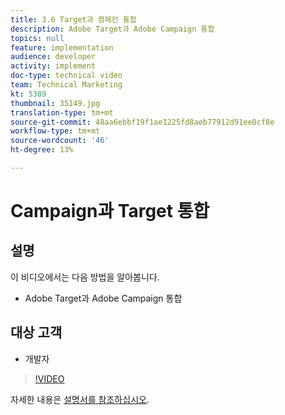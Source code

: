 ```yaml
---
title: 3.6 Target과 캠페인 통합
description: Adobe Target과 Adobe Campaign 통합
topics: null
feature: implementation
audience: developer
activity: implement
doc-type: technical video
team: Technical Marketing
kt: 5389
thumbnail: 35149.jpg
translation-type: tm+mt
source-git-commit: 48aa6ebbf19f1ae1225fd8aeb77912d91ee0cf8e
workflow-type: tm+mt
source-wordcount: '46'
ht-degree: 13%

---
```



#  Campaign과 Target 통합

## 설명

이 비디오에서는 다음 방법을 알아봅니다.

* Adobe Target과 Adobe Campaign 통합

## 대상 고객

* 개발자

>[!VIDEO](https://video.tv.adobe.com/v/35149/?quality=12)

자세한 내용은 [설명서를 참조하십시오](https://docs.adobe.com/content/help/en/target/using/integrate/campaign-and-target.html).
